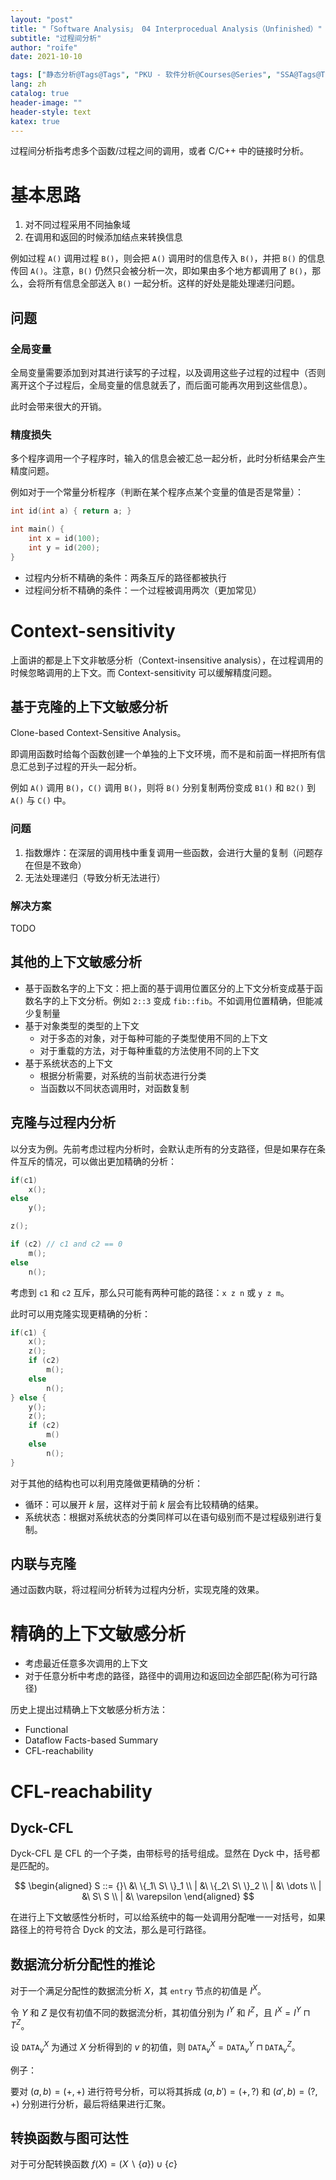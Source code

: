 ```yaml
---
layout: "post"
title: "「Software Analysis」 04 Interprocedual Analysis（Unfinished）"
subtitle: "过程间分析"
author: "roife"
date: 2021-10-10

tags: ["静态分析@Tags@Tags", "PKU - 软件分析@Courses@Series", "SSA@Tags@Tags"]
lang: zh
catalog: true
header-image: ""
header-style: text
katex: true
---
```


过程间分析指考虑多个函数/过程之间的调用，或者 C/C++ 中的链接时分析。

# 基本思路

1. 对不同过程采用不同抽象域
2. 在调用和返回的时候添加结点来转换信息

例如过程 `A()` 调用过程 `B()`，则会把 `A()` 调用时的信息传入 `B()`，并把 `B()` 的信息传回 `A()`。注意，`B()` 仍然只会被分析一次，即如果由多个地方都调用了 `B()`，那么，会将所有信息全部送入 `B()` 一起分析。这样的好处是能处理递归问题。

## 问题

### 全局变量

全局变量需要添加到对其进行读写的子过程，以及调用这些子过程的过程中（否则离开这个子过程后，全局变量的信息就丢了，而后面可能再次用到这些信息）。

此时会带来很大的开销。

### 精度损失

多个程序调用一个子程序时，输入的信息会被汇总一起分析，此时分析结果会产生精度问题。

例如对于一个常量分析程序（判断在某个程序点某个变量的值是否是常量）：

```c
int id(int a) { return a; }

int main() {
    int x = id(100);
    int y = id(200);
}
```

- 过程内分析不精确的条件：两条互斥的路径都被执行
- 过程间分析不精确的条件：一个过程被调用两次（更加常见）

# Context-sensitivity

上面讲的都是上下文非敏感分析（Context-insensitive analysis），在过程调用的时候忽略调用的上下文。而 Context-sensitivity 可以缓解精度问题。

## 基于克隆的上下文敏感分析

Clone-based Context-Sensitive Analysis。

即调用函数时给每个函数创建一个单独的上下文环境，而不是和前面一样把所有信息汇总到子过程的开头一起分析。

例如 `A()` 调用 `B()`，`C()` 调用 `B()`，则将 `B()` 分别复制两份变成 `B1()` 和 `B2()` 到 `A()` 与 `C()` 中。

### 问题

1. 指数爆炸：在深层的调用栈中重复调用一些函数，会进行大量的复制（问题存在但是不致命）
2. 无法处理递归（导致分析无法进行）

### 解决方案

TODO

## 其他的上下文敏感分析

- 基于函数名字的上下文：把上面的基于调用位置区分的上下文分析变成基于函数名字的上下文分析。例如 `2::3` 变成 `fib::fib`。不如调用位置精确，但能减少复制量
- 基于对象类型的类型的上下文
  + 对于多态的对象，对于每种可能的子类型使用不同的上下文
  + 对于重载的方法，对于每种重载的方法使用不同的上下文
- 基于系统状态的上下文
  + 根据分析需要，对系统的当前状态进行分类
  + 当函数以不同状态调用时，对函数复制

## 克隆与过程内分析

以分支为例。先前考虑过程内分析时，会默认走所有的分支路径，但是如果存在条件互斥的情况，可以做出更加精确的分析：

```c++
if(c1)
    x();
else
    y();

z();

if (c2) // c1 and c2 == 0
    m();
else
    n();
```

考虑到 `c1` 和 `c2` 互斥，那么只可能有两种可能的路径：`x z n` 或 `y z m`。

此时可以用克隆实现更精确的分析：

```c++
if(c1) {
    x();
    z();
    if (c2)
        m();
    else
        n();
} else {
    y();
    z();
    if (c2)
        m()
    else
        n();
}
```

对于其他的结构也可以利用克隆做更精确的分析：
- 循环：可以展开 $k$ 层，这样对于前 $k$ 层会有比较精确的结果。
- 系统状态：根据对系统状态的分类同样可以在语句级别而不是过程级别进行复制。

## 内联与克隆

通过函数内联，将过程间分析转为过程内分析，实现克隆的效果。

# 精确的上下文敏感分析

- 考虑最近任意多次调用的上下文
- 对于任意分析中考虑的路径，路径中的调用边和返回边全部匹配(称为可行路径)

历史上提出过精确上下文敏感分析方法：
- Functional
- Dataflow Facts-based Summary
- CFL-reachability

# CFL-reachability

## Dyck-CFL

Dyck-CFL 是 CFL 的一个子类，由带标号的括号组成。显然在 Dyck 中，括号都是匹配的。

$$
\begin{aligned}
S ::= {}\ &\ \{_1\ S\ \}_1 \\
      | &\ \{_2\ S\ \}_2 \\
      | &\ \dots \\
      | &\ S\ S \\
      | &\ \varepsilon
\end{aligned}
$$

在进行上下文敏感性分析时，可以给系统中的每一处调用分配唯一一对括号，如果路径上的符号符合 Dyck 的文法，那么是可行路径。

## 数据流分析分配性的推论

对于一个满足分配性的数据流分析 $X$，其 $\mathtt{entry}$ 节点的初值是 $I^X$。

令 $Y$ 和 $Z$ 是仅有初值不同的数据流分析，其初值分别为 $I^Y$ 和 $I^Z$，且 $I^X = I^Y \sqcap T^Z$。

设 $\mathtt{DATA}^X_v$ 为通过 $X$ 分析得到的 $v$ 的初值，则 $\mathtt{DATA}^X_v = \mathtt{DATA}^Y_v \sqcap \mathtt{DATA}^Z_v$。

例子：

要对 $(a, b) = (+, +)$ 进行符号分析，可以将其拆成 $(a, b') = (+, ?)$ 和 $(a', b) = (?, +)$ 分别进行分析，最后将结果进行汇聚。

## 转换函数与图可达性

对于可分配转换函数 $f(X) = (X \backslash \{a\}) \cup \{c\}$